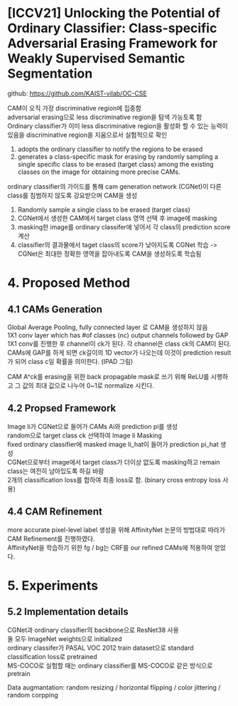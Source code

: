# [ICCV21] Unlocking the Potential of Ordinary Classifier: Class-specific Adversarial Erasing Framework for Weakly Supervised Semantic Segmentation

github: https://github.com/KAIST-vilab/OC-CSE


CAM이 오직 가장 discriminative region에 집중함  
adversarial erasing으로 less discriminative region을 탐색 가능토록 함  
Ordinary classifier가 이미 less discriminative region을 활성화 할 수 있는 능력이 있음을 discriminative region을 지움으로서 실험적으로 확인  
1. adopts the ordinary classifier to notify the regions to be erased 
2. generates a class-specific mask for erasing
by randomly sampling a single specific class to be erased
(target class) among the existing classes on the image for
obtaining more precise CAMs.  

ordinary classifier의 가이드를 통해 cam generation network (CGNet)이 다른 class를 침범하지 않도록 강요받으며 CAM을 생성  

1. Randomly sample a single class to be erased (target class)
2. CGNet에서 생성한 CAM에서 target class 영역 선택 후 image에 masking
3. masking한 image를 ordinary classifer에 넣어서 각 class의 prediction score 계산
4. classifier의 결과물에서 taget class의 score가 낮아지도록 CGNet 학습 -> CGNet은 최대한 정확한 영역을 잡아내도록 CAM을 생성하도록 학습됨  

# 4. Proposed Method
## 4.1 CAMs Generation
Global Average Pooling, fully connected layer 로 CAM을 생성하지 않음  
1X1 conv layer which has #of classes (nc) output channels followed by GAP  
1X1 conv를 진행한 후 channel이 ck가 된다. 각 channel은 class ck의 CAM이 된다.  
CAMs에 GAP를 하게 되면 ck길이의 1D vector가 나오는데 이것이 prediction result가 되어 class c일 확률을 의미한다.  (IPAD 그림)  

CAM A^ck를 erasing을 위한 back propagable mask로 쓰기 위해 ReLU를 시행하고 그 값의 최대 값으로 나누어 0~1로 normalize 시킨다.  

## 4.2 Propsed Framework
Image Ii가 CGNet으로 들어가 CAMs Ai와 prediction pi를 생성  
random으로 target class ck 선택하여 Image Ii Masking  
fixed ordinary classifier에 masked image Ii_hat이 들어가 prediction pi_hat 생성  
CGNet으로부터 image에서 target class가 더이상 없도록 masking하고 remain class는 여전히 남아있도록 하길 바람  
2개의 classification loss를 합하여 최종 loss로 함. (binary cross entropy loss 사용)  

## 4.4 CAM Refinement
more accurate pixel-level label 생성을 위해 AffinityNet 논문의 방법대로 따라가 CAM Refinement를 진행하였다.  
AffinityNet을 학습하기 위한 fg / bg는 CRF를 our refined CAMs에 적용하여 얻었다.  

# 5. Experiments
## 5.2 Implementation details
CGNet과 ordinary classifier의 backbone으로 ResNet38 사용  
둘 모두 ImageNet weights으로 initialized  
ordinary classifer가 PASAL VOC 2012 train dataset으로 standard classification loss로 pretrained  
MS-COCO로 실험할 때는 ordinary classifier를 MS-COCO로 같은 방식으로 pretrain  

Data augmantation: random resizing / horizontal flipping / color jittering / random corpping  


